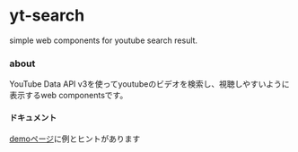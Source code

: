 # yt-search
simple web components for youtube search result.

### about
YouTube Data API v3を使ってyoutubeのビデオを検索し、視聴しやすいように表示するweb componentsです。

#### ドキュメント
[demoページ](http://aquei.github.io/yt-search/demo.html)に例とヒントがあります

